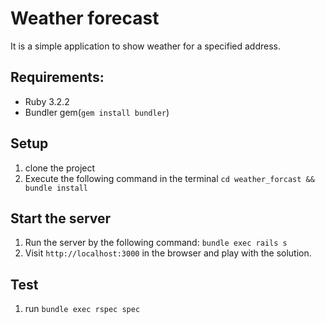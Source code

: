 # Weather forecast

It is a simple application to show weather for a specified address.

## Requirements:

- Ruby 3.2.2
- Bundler gem(`gem install bundler`)

## Setup

1. clone the project
2. Execute the following command in the terminal `cd weather_forcast && bundle install`

## Start the server

1. Run the server by the following command:
    `bundle exec rails s`
2. Visit `http://localhost:3000` in the browser and play with the solution.

## Test

1. run `bundle exec rspec spec`
